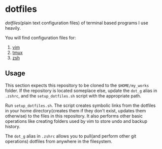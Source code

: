 # dotfiles

*dotfiles*(plain text configuration files) of terminal based programs I use heavily.

You will find configuration files for:

1. [vim](./.vimrc)
2. [tmux](./.tmux.conf)
3. [zsh](./.zshrc)

## Usage

This section expects this repository to be cloned to the `$HOME/my_works` folder. If the repository is located someplace else, update the `dot_g` alias in `.zshrc`, and the `setup_dotfiles.sh` script with the appropriate path.


Run `setup_dotfiles.sh`. The script creates symbolic links from the dotfiles in your home directory(creates them if they don't exist, updates them otherwise) to the files in this repository.
It also performs other basic operations like creating folders used by vim to store undo and backup history.


The `dot_g` alias in `.zshrc` allows you to pull(and perform other git operations) dotfiles from anywhere in the filesystem.
